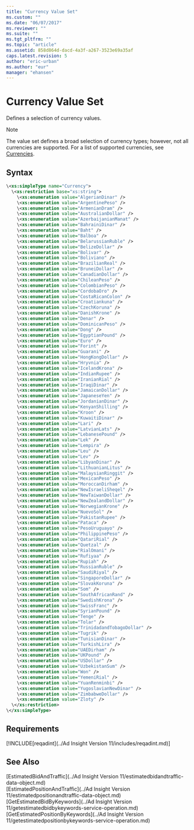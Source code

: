 ```yaml
---
title: "Currency Value Set"
ms.custom: ""
ms.date: "06/07/2017"
ms.reviewer: ""
ms.suite: ""
ms.tgt_pltfrm: ""
ms.topic: "article"
ms.assetid: 858d864d-dacd-4a3f-a267-3523e69a35af
caps.latest.revision: 5
author: "eric-urban"
ms.author: "eur"
manager: "ehansen"
---
```

# Currency Value Set
Defines a selection of currency values.

> [!NOTE]
> The value set defines a broad selection of currency types; however, not all currencies are supported. For a list of supported currencies, see [Currencies](https://msdn.microsoft.com/library/bing-ads-currencies.aspx).

## Syntax

```xml
\<xs:simpleType name="Currency">
  \<xs:restriction base="xs:string">
    \<xs:enumeration value="AlgerianDinar" />
    \<xs:enumeration value="ArgentinePeso" />
    \<xs:enumeration value="ArmenianDram" />
    \<xs:enumeration value="AustralianDollar" />
    \<xs:enumeration value="AzerbaijanianManat" />
    \<xs:enumeration value="BahrainiDinar" />
    \<xs:enumeration value="Baht" />
    \<xs:enumeration value="Balboa" />
    \<xs:enumeration value="BelarussianRuble" />
    \<xs:enumeration value="BelizeDollar" />
    \<xs:enumeration value="Bolivar" />
    \<xs:enumeration value="Boliviano" />
    \<xs:enumeration value="BrazilianReal" />
    \<xs:enumeration value="BruneiDollar" />
    \<xs:enumeration value="CanadianDollar" />
    \<xs:enumeration value="ChileanPeso" />
    \<xs:enumeration value="ColombianPeso" />
    \<xs:enumeration value="CordobaOro" />
    \<xs:enumeration value="CostaRicanColon" />
    \<xs:enumeration value="Croatiankuna" />
    \<xs:enumeration value="CzechKoruna" />
    \<xs:enumeration value="DanishKrone" />
    \<xs:enumeration value="Denar" />
    \<xs:enumeration value="DominicanPeso" />
    \<xs:enumeration value="Dong" />
    \<xs:enumeration value="EgyptianPound" />
    \<xs:enumeration value="Euro" />
    \<xs:enumeration value="Forint" />
    \<xs:enumeration value="Guarani" />
    \<xs:enumeration value="HongKongDollar" />
    \<xs:enumeration value="Hryvnia" />
    \<xs:enumeration value="IcelandKrona" />
    \<xs:enumeration value="IndianRupee" />
    \<xs:enumeration value="IranianRial" />
    \<xs:enumeration value="IraqiDinar" />
    \<xs:enumeration value="JamaicanDollar" />
    \<xs:enumeration value="JapaneseYen" />
    \<xs:enumeration value="JordanianDinar" />
    \<xs:enumeration value="KenyanShilling" />
    \<xs:enumeration value="Kroon" />
    \<xs:enumeration value="KuwaitiDinar" />
    \<xs:enumeration value="Lari" />
    \<xs:enumeration value="LatvianLats" />
    \<xs:enumeration value="LebanesePound" />
    \<xs:enumeration value="Lek" />
    \<xs:enumeration value="Lempira" />
    \<xs:enumeration value="Leu" />
    \<xs:enumeration value="Lev" />
    \<xs:enumeration value="LibyanDinar" />
    \<xs:enumeration value="LithuanianLitus" />
    \<xs:enumeration value="MalaysianRinggit" />
    \<xs:enumeration value="MexicanPeso" />
    \<xs:enumeration value="MoroccanDirham" />
    \<xs:enumeration value="NewIsraeliSheqel" />
    \<xs:enumeration value="NewTaiwanDollar" />
    \<xs:enumeration value="NewZealandDollar" />
    \<xs:enumeration value="NorwegianKrone" />
    \<xs:enumeration value="NuevoSol" />
    \<xs:enumeration value="PakistanRupee" />
    \<xs:enumeration value="Pataca" />
    \<xs:enumeration value="PesoUruguayo" />
    \<xs:enumeration value="PhilippinePeso" />
    \<xs:enumeration value="QatariRial" />
    \<xs:enumeration value="Quetzal" />
    \<xs:enumeration value="RialOmani" />
    \<xs:enumeration value="Rufiyaa" />
    \<xs:enumeration value="Rupiah" />
    \<xs:enumeration value="RussianRuble" />
    \<xs:enumeration value="SaudiRiyal" />
    \<xs:enumeration value="SingaporeDollar" />
    \<xs:enumeration value="SlovakKoruna" />
    \<xs:enumeration value="Som" />
    \<xs:enumeration value="SouthAfricanRand" />
    \<xs:enumeration value="SwedishKrona" />
    \<xs:enumeration value="SwissFranc" />
    \<xs:enumeration value="SyrianPound" />
    \<xs:enumeration value="Tenge" />
    \<xs:enumeration value="Tolar" />
    \<xs:enumeration value="TrinidadandTobagoDollar" />
    \<xs:enumeration value="Tugrik" />
    \<xs:enumeration value="TunisianDinar" />
    \<xs:enumeration value="TurkishLira" />
    \<xs:enumeration value="UAEDirham" />
    \<xs:enumeration value="UKPound" />
    \<xs:enumeration value="USDollar" />
    \<xs:enumeration value="UzbekistanSum" />
    \<xs:enumeration value="Won" />
    \<xs:enumeration value="YemeniRial" />
    \<xs:enumeration value="YuanRenminbi" />
    \<xs:enumeration value="YugoslavianNewDinar" />
    \<xs:enumeration value="ZimbabweDollar" />
    \<xs:enumeration value="Zloty" />
  \</xs:restriction>
\</xs:simpleType>
```

## Requirements
[!INCLUDE[reqadint](../Ad Insight Version 11/includes/reqadint.md)]
## See Also
[EstimatedBidAndTraffic](../Ad Insight Version 11/estimatedbidandtraffic-data-object.md)  
[EstimatedPositionAndTraffic](../Ad Insight Version 11/estimatedpositionandtraffic-data-object.md)  
[GetEstimatedBidByKeywords](../Ad Insight Version 11/getestimatedbidbykeywords-service-operation.md)  
[GetEstimatedPositionByKeywords](../Ad Insight Version 11/getestimatedpositionbykeywords-service-operation.md)  

